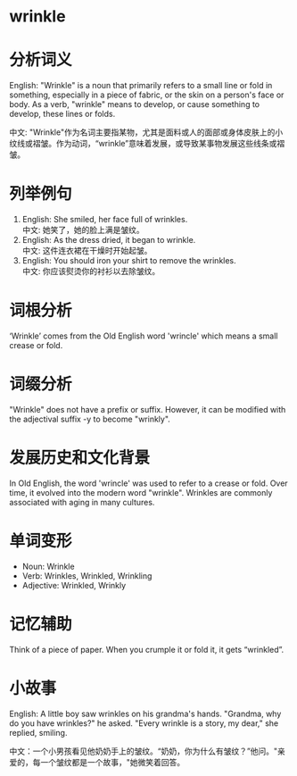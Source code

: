 # wrinkle

# 分析词义

  

English: "Wrinkle" is a noun that primarily refers to a small line or fold in something, especially in a piece of fabric, or the skin on a person's face or body. As a verb, "wrinkle" means to develop, or cause something to develop, these lines or folds.

  

中文: "Wrinkle"作为名词主要指某物，尤其是面料或人的面部或身体皮肤上的小纹线或褶皱。作为动词，“wrinkle”意味着发展，或导致某事物发展这些线条或褶皱。

  

# 列举例句

  

1.  English: She smiled, her face full of wrinkles.  
    中文: 她笑了，她的脸上满是皱纹。
2.  English: As the dress dried, it began to wrinkle.  
    中文: 这件连衣裙在干燥时开始起皱。
3.  English: You should iron your shirt to remove the wrinkles.  
    中文: 你应该熨烫你的衬衫以去除皱纹。

  

# 词根分析

  

‘Wrinkle’ comes from the Old English word 'wrincle' which means a small crease or fold.

  

# 词缀分析

  

"Wrinkle" does not have a prefix or suffix. However, it can be modified with the adjectival suffix -y to become "wrinkly".

  

# 发展历史和文化背景

  

In Old English, the word 'wrincle' was used to refer to a crease or fold. Over time, it evolved into the modern word "wrinkle". Wrinkles are commonly associated with aging in many cultures.

  

# 单词变形

  

*   Noun: Wrinkle
*   Verb: Wrinkles, Wrinkled, Wrinkling
*   Adjective: Wrinkled, Wrinkly

  

# 记忆辅助

  

Think of a piece of paper. When you crumple it or fold it, it gets “wrinkled”.

  

# 小故事

  

English: A little boy saw wrinkles on his grandma's hands. "Grandma, why do you have wrinkles?" he asked. "Every wrinkle is a story, my dear," she replied, smiling.

  

中文：一个小男孩看见他奶奶手上的皱纹。“奶奶，你为什么有皱纹？”他问。"亲爱的，每一个皱纹都是一个故事，"她微笑着回答。
